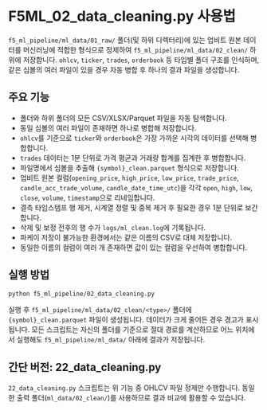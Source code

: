 # F5ML_02_data_cleaning.py 사용법

`f5_ml_pipeline/ml_data/01_raw/` 폴더(및 하위 디렉터리)에 있는 업비트 원본 데이터를
머신러닝에 적합한 형식으로 정제하여 `f5_ml_pipeline/ml_data/02_clean/` 하위에 저장합니다.
`ohlcv`, `ticker`, `trades`, `orderbook` 등 타입별 폴더 구조를 인식하며,
같은 심볼의 여러 파일이 있을 경우 자동 병합 후 하나의 결과 파일을 생성합니다.

## 주요 기능
- 폴더와 하위 폴더의 모든 CSV/XLSX/Parquet 파일을 자동 탐색합니다.
- 동일 심볼의 여러 파일이 존재하면 하나로 병합해 저장합니다.
- `ohlcv`를 기준으로 `ticker`와 `orderbook`은 가장 가까운 시각의 데이터를
  선택해 병합합니다.
- `trades` 데이터는 1분 단위로 가격 평균과 거래량 합계를 집계한 후 병합합니다.
- 파일명에서 심볼을 추출해 `{symbol}_clean.parquet` 형식으로 저장합니다.
- 업비트 원본 컬럼(`opening_price`, `high_price`, `low_price`, `trade_price`,
  `candle_acc_trade_volume`, `candle_date_time_utc`)을 각각 `open`, `high`, `low`,
  `close`, `volume`, `timestamp`으로 리네임합니다.
- 결측 타임스탬프 행 제거, 시계열 정렬 및 중복 제거 후 필요한 경우 1분 단위로 보간합니다.
- 삭제 및 보정 전후의 행 수가 `logs/ml_clean.log`에 기록됩니다.
- 파케이 저장이 불가능한 환경에서는 같은 이름의 CSV로 대체 저장합니다.
- 동일한 이름의 컬럼이 여러 개 존재하면 값이 있는 컬럼을 우선하여 병합합니다.

## 실행 방법
```bash
python f5_ml_pipeline/02_data_cleaning.py
```

실행 후 `f5_ml_pipeline/ml_data/02_clean/<type>/` 폴더에 `{symbol}_clean.parquet` 파일이 생성됩니다.
데이터가 크게 줄어든 경우 경고가 표시됩니다.
모든 스크립트는 자신의 폴더를 기준으로 절대 경로를 계산하므로 어느 위치에서 실행해도 `f5_ml_pipeline/ml_data/` 아래에 결과가 저장됩니다.

## 간단 버전: 22_data_cleaning.py
``22_data_cleaning.py`` 스크립트는 위 기능 중 OHLCV 파일 정제만 수행합니다.
동일한 출력 폴더(`ml_data/02_clean/`)를 사용하므로 결과 비교에 활용할 수 있습니다.
